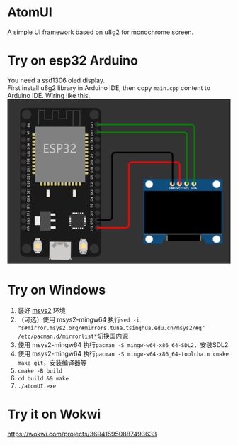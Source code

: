 # AtomUI
A simple UI framework based on u8g2 for monochrome screen.

# Try on esp32 Arduino
You need a ssd1306 oled display.  
First install u8g2 library in Arduino IDE, then copy `main.cpp` content to Arduino IDE.
Wiring like this.
![Wiring](doc/connect.png)

# Try on Windows
1. 装好 [msys2](https://www.msys2.org/) 环境
2. （可选）使用 msys2-mingw64 执行`sed -i "s#mirror.msys2.org/#mirrors.tuna.tsinghua.edu.cn/msys2/#g" /etc/pacman.d/mirrorlist*`切换国内源
3. 使用 msys2-mingw64 执行`pacman -S mingw-w64-x86_64-SDL2`，安装SDL2
4. 使用 msys2-mingw64 执行`pacman -S mingw-w64-x86_64-toolchain cmake make git`，安装编译器等
5. `cmake -B build`
6. `cd build && make`
7. `./atomUI.exe`

# Try it on Wokwi 
https://wokwi.com/projects/369415950887493633